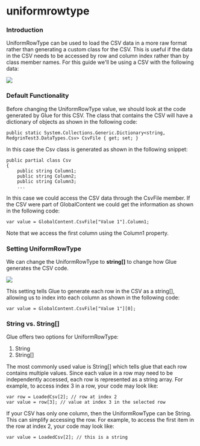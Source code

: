 # uniformrowtype

### Introduction

UniformRowType can be used to load the CSV data in a more raw format rather than generating a custom class for the CSV. This is useful if the data in the CSV needs to be accessed by row and column index rather than by class member names. For this guide we'll be using a CSV with the following data:

![](../../../../../media/2019-05-img\_5ccd9c025c7c5.png)

### Default Functionality

Before changing the UniformRowType value, we should look at the code generated by Glue for this CSV. The class that contains the CSV will have a dictionary of objects as shown in the following code:

```lang:c#
public static System.Collections.Generic.Dictionary<string, RedgrinTest3.DataTypes.Csv> CsvFile { get; set; }
```

In this case the Csv class is generated as shown in the following snippet:

```lang:c#
public partial class Csv
{
    public string Column1;
    public string Column2;
    public string Column3;
    ...
```

In this case we could access the CSV data through the CsvFile member. If the CSV were part of GlobalContent we could get the information as shown in the following code:

```lang:c#
var value = GlobalContent.CsvFile["Value 1"].Column1;
```

Note that we access the first column using the Column1 property.

### Setting UniformRowType

We can change the UniformRowType to **string\[]** to change how Glue generates the CSV code.

![](../../../../../media/2019-05-img\_5ccda2ff48754.png)

This setting tells Glue to generate each row in the CSV as a string\[], allowing us to index into each column as shown in the following code:

```lang:c#
var value = GlobalContent.CsvFile["Value 1"][0];
```

### String vs. String\[]

Glue offers two options for UniformRowType:

1. String
2. String\[]

The most commonly used value is String\[] which tells glue that each row contains multiple values. Since each value in a row may need to be independently accessed, each row is represented as a string array. For example, to access index 3 in a row, your code may look like:

```lang:c#
var row = LoadedCsv[2]; // row at index 2
var value = row[3]; // value at index 3 in the selected row
```

If your CSV has only one column, then the UniformRowType can be String. This can simplify accessing the row. For example, to access the first item in the row at index 2, your code may look like:

```lang:c#
var value = LoadedCsv[2]; // this is a string
```

&#x20;             &#x20;
